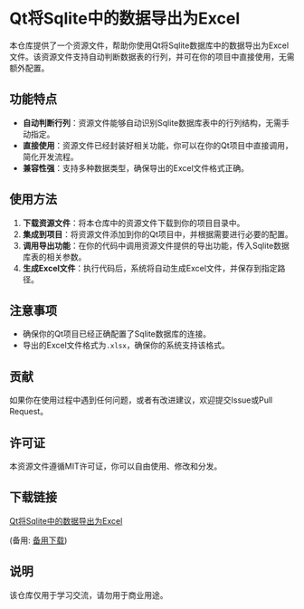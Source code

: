 # Qt将Sqlite中的数据导出为Excel

本仓库提供了一个资源文件，帮助你使用Qt将Sqlite数据库中的数据导出为Excel文件。该资源文件支持自动判断数据表的行列，并可在你的项目中直接使用，无需额外配置。

## 功能特点

- **自动判断行列**：资源文件能够自动识别Sqlite数据库表中的行列结构，无需手动指定。
- **直接使用**：资源文件已经封装好相关功能，你可以在你的Qt项目中直接调用，简化开发流程。
- **兼容性强**：支持多种数据类型，确保导出的Excel文件格式正确。

## 使用方法

1. **下载资源文件**：将本仓库中的资源文件下载到你的项目目录中。
2. **集成到项目**：将资源文件添加到你的Qt项目中，并根据需要进行必要的配置。
3. **调用导出功能**：在你的代码中调用资源文件提供的导出功能，传入Sqlite数据库表的相关参数。
4. **生成Excel文件**：执行代码后，系统将自动生成Excel文件，并保存到指定路径。

## 注意事项

- 确保你的Qt项目已经正确配置了Sqlite数据库的连接。
- 导出的Excel文件格式为`.xlsx`，确保你的系统支持该格式。

## 贡献

如果你在使用过程中遇到任何问题，或者有改进建议，欢迎提交Issue或Pull Request。

## 许可证

本资源文件遵循MIT许可证，你可以自由使用、修改和分发。

## 下载链接
[Qt将Sqlite中的数据导出为Excel](https://pan.quark.cn/s/e86ce827baf6) 

(备用: [备用下载](https://pan.baidu.com/s/1qdTmeLm5ryyHwv32-vCszg?pwd=a48f))

## 说明

该仓库仅用于学习交流，请勿用于商业用途。
